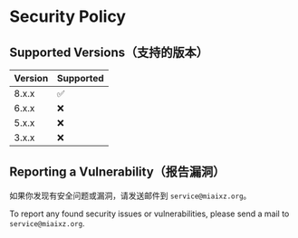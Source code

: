 # Security Policy

## Supported Versions（支持的版本）

| Version | Supported          |
|---------|--------------------|
| 8.x.x   | :white_check_mark: |
| 6.x.x   | :x:                |
| 5.x.x   | :x:                |
| 3.x.x   | :x:                |

## Reporting a Vulnerability（报告漏洞）


如果你发现有安全问题或漏洞，请发送邮件到 `service@miaixz.org`。


To report any found security issues or vulnerabilities, please send a mail to `service@miaixz.org`.